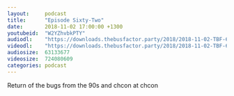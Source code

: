 ```yaml
---
layout:     podcast
title:      "Episode Sixty-Two"
date:       2018-11-02 17:00:00 +1300
youtubeid:  "W2YZhvbkPTY"
audiodl:    "https://downloads.thebusfactor.party/2018/2018-11-02-TBF-62.mp3"
videodl:    "https://downloads.thebusfactor.party/2018/2018-11-02-TBF-62.mp4"
audiosize:  63133677
videosize:  724080609
categories: podcast
---
```

Return of the bugs from the 90s and chcon at chcon
